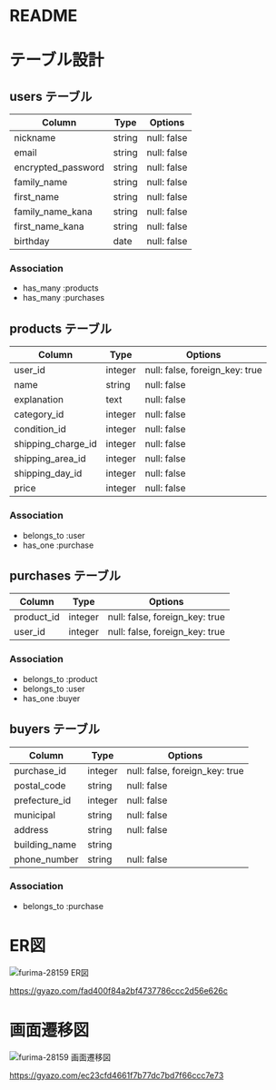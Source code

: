 # README
<!-- 
This README would normally document whatever steps are necessary to get the
application up and running.

Things you may want to cover:

* Ruby version

* System dependencies

* Configuration

* Database creation

* Database initialization

* How to run the test suite

* Services (job queues, cache servers, search engines, etc.)

* Deployment instructions

* ... -->

# テーブル設計

## users テーブル

| Column             | Type    | Options     |
| ------------------ | ------- | ----------- |
| nickname           | string  | null: false |
| email              | string  | null: false |
| encrypted_password | string  | null: false |
| family_name        | string  | null: false |
| first_name         | string  | null: false |
| family_name_kana   | string  | null: false |
| first_name_kana    | string  | null: false |
| birthday           | date    | null: false |

### Association
- has_many :products
- has_many :purchases


## products テーブル

| Column              | Type    | Options                        |
| ------------------- | ------- | ------------------------------ |
| user_id             | integer | null: false, foreign_key: true |
| name                | string  | null: false                    |
| explanation         | text    | null: false                    |
| category_id         | integer | null: false                    |
| condition_id        | integer | null: false                    |
| shipping_charge_id  | integer | null: false                    |
| shipping_area_id    | integer | null: false                    |
| shipping_day_id     | integer | null: false                    |
| price               | integer | null: false                    |

### Association
- belongs_to :user
- has_one :purchase

## purchases テーブル
| Column      | Type    | Options                        |
| ----------- | ------- | ------------------------------ |
| product_id  | integer | null: false, foreign_key: true |
| user_id     | integer | null: false, foreign_key: true |

### Association
- belongs_to :product
- belongs_to :user
- has_one :buyer


## buyers テーブル
| Column            | Type    | Options                        |
| ----------------- | ------- | ------------------------------ |
| purchase_id       | integer | null: false, foreign_key: true |
| postal_code       | string  | null: false                    |
| prefecture_id     | integer | null: false                    |
| municipal         | string  | null: false                    |
| address           | string  | null: false                    |
| building_name     | string  |                                |
| phone_number      | string  | null: false                    |

### Association
- belongs_to :purchase

<!-- ## comments テーブル
| Column      | Type     | Options     |
| ----------- | -------- | ----------- |
| text        | string   | null: false |
| user_id     | integer  | null: false |
| product_id  | integer  | null: false |

### Association -->

# ER図
![furima-28159 ER図](https://user-images.githubusercontent.com/69197315/93750004-d0840280-fc35-11ea-9fa5-ec44b5fca64b.png)

https://gyazo.com/fad400f84a2bf4737786ccc2d56e626c

# 画面遷移図
![furima-28159 画面遷移図](https://user-images.githubusercontent.com/69197315/93693890-a43a8a00-fb40-11ea-8a75-7f2b942d4521.png)

https://gyazo.com/ec23cfd4661f7b77dc7bd7f66ccc7e73



